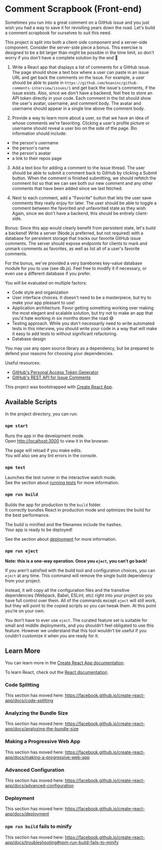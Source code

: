 # Comment Scrapbook (Front-end)

Sometimes you run into a great comment on a GitHub issue and you just wish you had a way to save it for revisiting years down the road. Let's build a comment scrapbook for ourselves to suit this need.

This project is split into both a client-side component and a server-side component. Consider the server-side piece a bonus. This exercise is designed to be a bit larger than might be possible in the time limit, so don't worry if you don't have a complete solution by the end 🙂

1. Write a React app that displays a list of comments for a GitHub issue. The page should show a text box where a user can paste in an issue URL and get back the comments on the issue. For example, a user should be able to paste in `https://github.com/koaninc/github-comments-interview/issues/1` and get back the issue's comments, if the issue exists. Also, since we don't have a backend, feel free to store an API token directly in your code. Each comment in the list should show the user's avatar, username, and comment body. The avatar and username should appear in a single line above the comment body.

2. Provide a way to learn more about a user, so that we have an idea of whose comments we're favoriting. Clicking a user's profile picture or username should reveal a user bio on the side of the page. Bio information should include:

- the person's username
- the person's name
- the person's avatar
- a link to their repos page

3. Add a text box for adding a comment to the issue thread. The user should be able to submit a comment back to GitHub by clicking a Submit button. When the comment is finished submitting, we should refetch the comment list so that we can see both our new comment and any other comments that have been added since we last fetched.

4. Next to each comment, add a "Favorite" button that lets the user save comments they really enjoy for later. The user should be able to toggle a comment between the favorited and unfavorited state as they wish. Again, since we don't have a backend, this should be entirely client-side.

Bonus: Since this app would clearly benefit from persistent state, let's build a backend! Write a server (Node.js preferred, but not required) with a database for persistent storage that tracks our favorite GitHub issue comments. The server should expose endpoints for clients to mark and unmark comments as favorites, as well as list all of a user's favorite comments.

For the bonus, we've provided a very barebones key-value database module for you to use (see db.js). Feel free to modify it if necessary, or even use a different database if you prefer.

You will be evaluated on multiple factors:

- Code style and organization
- User interface choices. It doesn't need to be a masterpiece, but try to make your app pleasant to use!
- Application architecture. Favor getting something working over making the most elegant and scalable solution, but try not to make an app that you'd hate working in six months down the road 😅
- Testing approach. While you don't necessarily need to write automated tests in this interview, you should write your code in a way that will make it easy to add tests to without significant refactoring.
- Database design

You may use any open source library as a dependency, but be prepared to defend your reasons for choosing your dependencies.

Useful resources:

- [GitHub's Personal Access Token Generator](https://github.com/settings/tokens)
- [GitHub's REST API for Issue Comments](https://developer.github.com/v3/issues/comments/)

This project was bootstrapped with [Create React App](https://github.com/facebook/create-react-app).

## Available Scripts

In the project directory, you can run:

### `npm start`

Runs the app in the development mode.<br>
Open [http://localhost:3000](http://localhost:3000) to view it in the browser.

The page will reload if you make edits.<br>
You will also see any lint errors in the console.

### `npm test`

Launches the test runner in the interactive watch mode.<br>
See the section about [running tests](https://facebook.github.io/create-react-app/docs/running-tests) for more information.

### `npm run build`

Builds the app for production to the `build` folder.<br>
It correctly bundles React in production mode and optimizes the build for the best performance.

The build is minified and the filenames include the hashes.<br>
Your app is ready to be deployed!

See the section about [deployment](https://facebook.github.io/create-react-app/docs/deployment) for more information.

### `npm run eject`

**Note: this is a one-way operation. Once you `eject`, you can’t go back!**

If you aren’t satisfied with the build tool and configuration choices, you can `eject` at any time. This command will remove the single build dependency from your project.

Instead, it will copy all the configuration files and the transitive dependencies (Webpack, Babel, ESLint, etc) right into your project so you have full control over them. All of the commands except `eject` will still work, but they will point to the copied scripts so you can tweak them. At this point you’re on your own.

You don’t have to ever use `eject`. The curated feature set is suitable for small and middle deployments, and you shouldn’t feel obligated to use this feature. However we understand that this tool wouldn’t be useful if you couldn’t customize it when you are ready for it.

## Learn More

You can learn more in the [Create React App documentation](https://facebook.github.io/create-react-app/docs/getting-started).

To learn React, check out the [React documentation](https://reactjs.org/).

### Code Splitting

This section has moved here: https://facebook.github.io/create-react-app/docs/code-splitting

### Analyzing the Bundle Size

This section has moved here: https://facebook.github.io/create-react-app/docs/analyzing-the-bundle-size

### Making a Progressive Web App

This section has moved here: https://facebook.github.io/create-react-app/docs/making-a-progressive-web-app

### Advanced Configuration

This section has moved here: https://facebook.github.io/create-react-app/docs/advanced-configuration

### Deployment

This section has moved here: https://facebook.github.io/create-react-app/docs/deployment

### `npm run build` fails to minify

This section has moved here: https://facebook.github.io/create-react-app/docs/troubleshooting#npm-run-build-fails-to-minify
